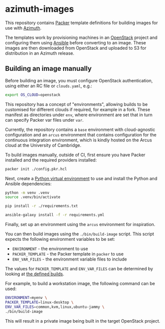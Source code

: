 # azimuth-images

This repository contains [Packer](https://www.packer.io/) template definitions
for building images for use with [Azimuth](https://github.com/azimuth-cloud/azimuth).

The templates work by provisioning machines in an [OpenStack](https://www.openstack.org/)
project and configuring them using [Ansible](https://www.ansible.com/) before
converting to an image. These images are then downloaded from OpenStack and uploaded
to S3 for distribution in an Azimuth release.

## Building an image manually

Before building an image, you must configure OpenStack authentication, using either
an RC file or `clouds.yaml`, e.g.:

```sh
export OS_CLOUD=openstack
```

This repository has a concept of "environments", allowing builds to be customised for
different clouds if required, for example in a fork. These manifest as directories
under `env`, where environment are set that in turn can specify Packer var files
under `var`.

Currently, the repository contains a `base` environment with cloud-agnostic configuration
and an `arcus` environment that contains configuration for the continuous integration
environment, which is kindly hosted on the Arcus cloud at the University of Cambridge.

To build images manually, outside of CI, first ensure you have Packer installed and
the required providers installed:

```sh
packer init ./config.pkr.hcl
```

Next, create a [Python virtual environment](https://docs.python.org/3/library/venv.html)
to use and install the Python and Ansible dependencies:

```sh
python -m venv .venv
source .venv/bin/activate

pip install -r ./requirements.txt

ansible-galaxy install -f -r requirements.yml
```

Finally, set up an environment using the `arcus` environment for inspiration.

You can then build images using the `./bin/build-image` script. This script expects the
following environment variables to be set:

  * `ENVIRONMENT` - the environment to use
  * `PACKER_TEMPLATE` - the Packer template in `packer` to use
  * `ENV_VAR_FILES` - the environment variable files to include

The values for `PACKER_TEMPLATE` and `ENV_VAR_FILES` can be determined by looking at
[the defined builds](./.github/builds.yaml).

For example, to build a workstation image, the following command can be used:

```sh
ENVIRONMENT=myenv \
PACKER_TEMPLATE=linux-desktop \
ENV_VAR_FILES=common,kvm,linux,ubuntu-jammy \
./bin/build-image
```

This will result in a private image being built in the target OpenStack project.
